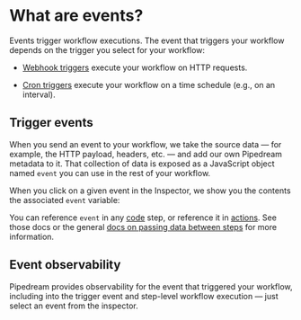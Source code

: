 # What are events?

Events trigger workflow executions. The event that triggers your workflow depends on the trigger you select for your workflow:

- [Webhook triggers](/workflows/steps/triggers/#webhook-sources) execute your workflow on HTTP requests.

- [Cron triggers](/workflows/steps/triggers/#cron-scheduler) execute your workflow on a time schedule (e.g., on an interval).


<!--
 `$event` contains data from the HTTP request and Pipedream-provided metadata. For example, `$event.body` contains the HTTP payload; `$event.headers` contains the HTTP request headers.


 `$event` contains the schedule of your cron job and the time the current job was triggered.

 **You can save any data in the `$event` object in a code or an action. This allows you to share data across the steps of your workflow.** [Just save the data as a new property of `$event`](https://docs.pipedream.com/notebook/dollar-event/#modifying-event), or change the value of an existing property, referencing it in a later step.

`$event` is a global variable. You can access or mutate it in any [code](/workflows/steps/code/) or [action](/workflows/steps/actions/) steps of your workflow.

[[toc]]

-->

## Trigger events

When you send an event to your workflow, we take the source data — for example, the HTTP payload, headers, etc. — and add our own Pipedream metadata to it. That collection of data is exposed as a JavaScript object named `event` you can use in the rest of your workflow.

When you click on a given event in the Inspector, we show you the contents the associated `event` variable:

You can reference `event` in any [code](/workflows/steps/code/) step, or reference it in [actions](/workflows/steps/actions/). See those docs or the general [docs on passing data between steps](/workflows/steps/) for more information.

## Event observability

Pipedream provides observability for the event that triggered your workflow, including into the trigger event and step-level workflow execution — just select an event from the inspector.


<Footer />
